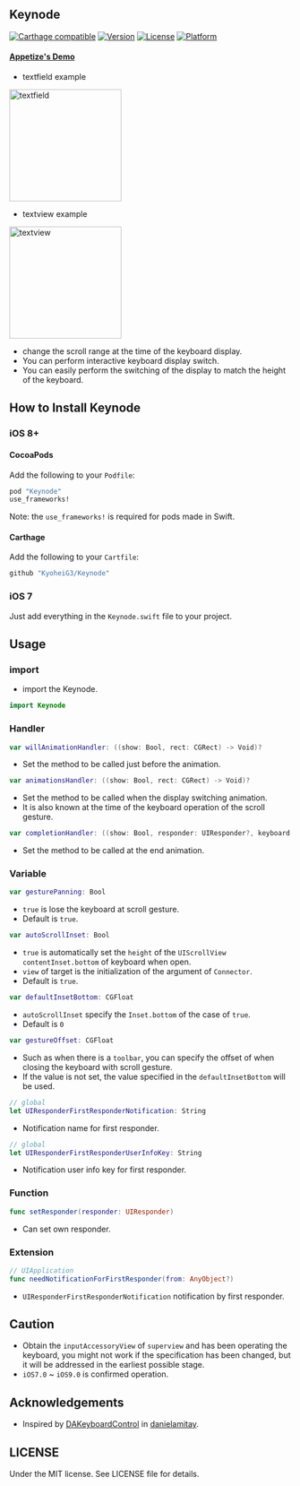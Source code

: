 Keynode
---

[![Carthage compatible](https://img.shields.io/badge/Carthage-compatible-4BC51D.svg?style=flat)](https://github.com/Carthage/Carthage)
[![Version](https://img.shields.io/cocoapods/v/Keynode.svg?style=flat)](http://cocoadocs.org/docsets/Keynode)
[![License](https://img.shields.io/cocoapods/l/Keynode.svg?style=flat)](http://cocoadocs.org/docsets/Keynode)
[![Platform](https://img.shields.io/cocoapods/p/Keynode.svg?style=flat)](http://cocoadocs.org/docsets/Keynode)

#### [Appetize's Demo](https://appetize.io/app/qzmvwjv8m23nn7vkepb9j5bjbw)

* textfield example
<p><img src="https://github.com/KyoheiG3/assets/blob/master/Keynode/textfield.gif" alt="textfield" width="200" /></p>

* textview example
<p><img src="https://github.com/KyoheiG3/assets/blob/master/Keynode/textview.gif" alt="textview" width="200" /></p>

* change the scroll range at the time of the keyboard display.
* You can perform interactive keyboard display switch.
* You can easily perform the switching of the display to match the height of the keyboard.

## How to Install Keynode

### iOS 8+

#### CocoaPods

Add the following to your `Podfile`:

```Ruby
pod "Keynode"
use_frameworks!
```
Note: the `use_frameworks!` is required for pods made in Swift.

#### Carthage

Add the following to your `Cartfile`:

```Ruby
github "KyoheiG3/Keynode"
```

### iOS 7

Just add everything in the `Keynode.swift` file to your project.


## Usage

### import

* import the Keynode.

```Swift
import Keynode
```

### Handler


```Swift
var willAnimationHandler: ((show: Bool, rect: CGRect) -> Void)?
```
* Set the method to be called just before the animation.

```Swift
var animationsHandler: ((show: Bool, rect: CGRect) -> Void)?
```
* Set the method to be called when the display switching animation.
* It is also known at the time of the keyboard operation of the scroll gesture.

```Swift
var completionHandler: ((show: Bool, responder: UIResponder?, keyboard: UIView?) -> Void)?
```
* Set the method to be called at the end animation.

### Variable


```Swift
var gesturePanning: Bool
```
* `true` is lose the keyboard at scroll gesture.
* Default is `true`.

```Swift
var autoScrollInset: Bool
```
* `true` is automatically set the `height` of the `UIScrollView contentInset.bottom` of keyboard when open.
* `view` of target is the initialization of the argument of `Connector`.
* Default is `true`.

```Swift
var defaultInsetBottom: CGFloat
```
* `autoScrollInset` specify the `Inset.bottom` of the case of `true`.
* Default is `0`

```Swift
var gestureOffset: CGFloat
```
* Such as when there is a `toolbar`, you can specify the offset of when closing the keyboard with scroll gesture.
* If the value is not set, the value specified in the `defaultInsetBottom` will be used.

```Swift
// global
let UIResponderFirstResponderNotification: String
```
* Notification name for first responder.

```Swift
// global
let UIResponderFirstResponderUserInfoKey: String
```
* Notification user info key for first responder.


### Function

```swift
func setResponder(responder: UIResponder)
```
* Can set own responder.


### Extension

```swift
// UIApplication
func needNotificationForFirstResponder(from: AnyObject?)
```
* `UIResponderFirstResponderNotification` notification by first responder.

## Caution
* Obtain the `inputAccessoryView` of `superview` and has been operating the keyboard, you might not work if the specification has been changed, but it will be addressed in the earliest possible stage.
* `iOS7.0` ~ `iOS9.0` is confirmed operation.

## Acknowledgements

* Inspired by [DAKeyboardControl](https://github.com/danielamitay/DAKeyboardControl) in [danielamitay](https://github.com/danielamitay).

## LICENSE
Under the MIT license. See LICENSE file for details.

